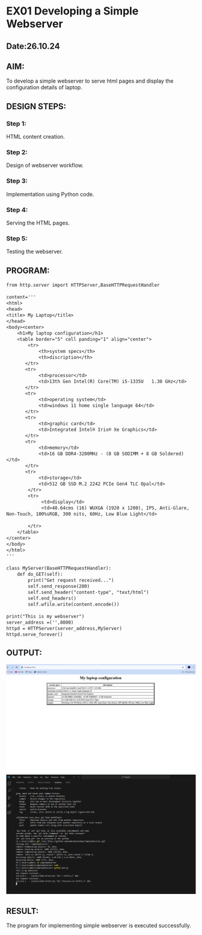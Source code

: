 # EX01 Developing a Simple Webserver
## Date:26.10.24

## AIM:
To develop a simple webserver to serve html pages and display the configuration details of laptop.

## DESIGN STEPS:
### Step 1: 
HTML content creation.

### Step 2:
Design of webserver workflow.

### Step 3:
Implementation using Python code.

### Step 4:
Serving the HTML pages.

### Step 5:
Testing the webserver.

## PROGRAM:
```
from http.server import HTTPServer,BaseHTTPRequestHandler

content='''
<html>
<head>
<title> My Laptop</title>
</head>
<body><center>
    <h1>My laptop configuration</h1>
    <table border="5" cell panding="1" align="center">
        <tr>
            <th>system specs</th>
            <th>discription</th>
       </tr>
       <tr>
            <td>processor</td>
            <td>13th Gen Intel(R) Core(TM) i5-1335U   1.30 GHz</td>
       </tr>
       <tr>
            <td>operating system</td>
            <td>windows 11 home single language 64</td>
       </tr>
       <tr>
            <td>graphic card</td>
            <td>Integrated Intel® Iris® Xe Graphics</td>
       </tr>
       <tr>
            <td>memory</td>
            <td>16 GB DDR4-3200MHz - (8 GB SODIMM + 8 GB Soldered)</td>
       </tr>
       <tr>
            <td>storage</td>
            <td>512 GB SSD M.2 2242 PCIe Gen4 TLC Opal</td>
        </tr>
        <tr>
             <td>display</td>
             <td>40.64cms (16) WUXGA (1920 x 1200), IPS, Anti-Glare, Non-Touch, 100%sRGB, 300 nits, 60Hz, Low Blue Light</td>

        </tr>
    </table>
</center>
</body>
</html>
'''

class MyServer(BaseHTTPRequestHandler):
    def do_GET(self):
        print("Get request received...")
        self.send_response(200) 
        self.send_header("content-type", "text/html")       
        self.end_headers()
        self.wfile.write(content.encode())

print("This is my webserver") 
server_address =('',8000)
httpd = HTTPServer(server_address,MyServer)
httpd.serve_forever()
```
## OUTPUT:
![alt text](<Screenshot 2024-10-26 070729.png>)
![alt text](<Screenshot 2024-10-26 070747.png>)

## RESULT:
The program for implementing simple webserver is executed successfully.

